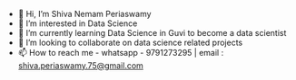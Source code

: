 - 👋 Hi, I’m Shiva Nemam Periaswamy
- 👀 I’m interested in Data Science
- 🌱 I’m currently learning Data Science in Guvi to become a data scientist
- 💞️ I’m looking to collaborate on data science related projects
- 📫 How to reach me - whatsapp - 9791273295 | email : shiva.periaswamy.75@gmail.com
  

<!---
shiva27021995/shiva27021995 is a ✨ special ✨ repository because its `README.md` (this file) appears on your GitHub profile.
You can click the Preview link to take a look at your changes.
--->
